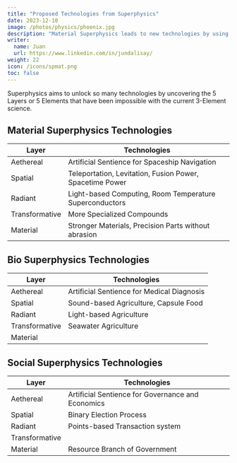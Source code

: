 ```yaml
---
title: "Proposed Technologies from Superphysics"
date: 2023-12-10
image: /photos/physics/phoenix.jpg
description: "Material Superphysics leads to new technologies by using all of the 5 Layers"
writer:
  name: Juan
  url: https://www.linkedin.com/in/jundalisay/
weight: 22
icon: /icons/spmat.png
toc: false
---
```




Superphysics aims to unlock so many technologies by uncovering the 5 Layers or 5 Elements that have been impossible with the current 3-Element science.


## Material Superphysics Technologies

Layer | Technologies
--- | ---
Aethereal | Artificial Sentience for Spaceship Navigation
Spatial | Teleportation, Levitation, Fusion Power, Spacetime Power
Radiant | Light-based Computing, Room Temperature Superconductors
Transformative | More Specialized Compounds 
Material | Stronger Materials, Precision Parts without abrasion


## Bio Superphysics Technologies

Layer | Technologies
--- | ---
Aethereal | Artificial Sentience for Medical Diagnosis
Spatial | Sound-based Agriculture, Capsule Food
Radiant | Light-based Agriculture
Transformative | Seawater Agriculture 
Material | 


## Social Superphysics Technologies

Layer | Technologies
--- | ---
Aethereal | Artificial Sentience for Governance and Economics
Spatial | Binary Election Process
Radiant | Points-based Transaction system
Transformative | 
Material | Resource Branch of Government

